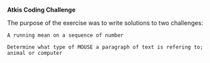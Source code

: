 **Atkis Coding Challenge**

The purpose of the exercise was to write solutions to two challenges:

`A running mean on a sequence of number`

`Determine what type of MOUSE a paragraph of text is refering to; animal or computer`